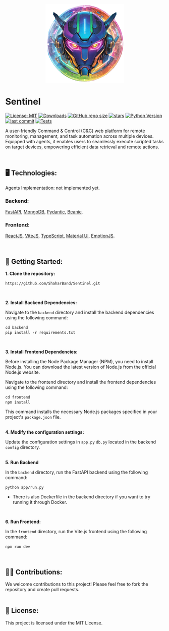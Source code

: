 <div align="center">
  <img src="./logo.png" width="250px" alt="Sentinel Logo" title="Sentinel Logo">
</div>

# Sentinel

[![License: MIT](https://img.shields.io/badge/License-MIT-yellow.svg)](https://github.com/ShaharBand/Sentinel/blob/main/LICENSE)
[![Downloads](https://img.shields.io/github/downloads/ShaharBand/Sentinel/total.svg)](https://github.com/ShaharBand/Sentinel/releases)
[![GitHub repo size](https://img.shields.io/github/repo-size/ShaharBand/Sentinel.svg)](https://github.com/ShaharBand/Sentinel)
[![stars](https://img.shields.io/github/stars/ShaharBand/Sentinel.svg?style=badge)](https://github.com/ShaharBand/Sentinel/stargazers)
[![Python Version](https://img.shields.io/badge/python-3.10+-blue.svg)](https://www.python.org/downloads/)
[![last commit](https://img.shields.io/github/last-commit/ShaharBand/Sentinel.svg)](https://github.com/ShaharBand/Sentinel/commits/main)
[![Tests](https://github.com/ShaharBand/Sentinel/actions/workflows/tests.yml/badge.svg?branch=main)](https://github.com/ShaharBand/Sentinel/actions/workflows/tests.yml)

A user-friendly Command & Control (C&C) web platform for remote monitoring, management, and task automation across multiple devices.
Equipped with agents, it enables users to seamlessly execute scripted tasks on target devices, empowering efficient data retrieval and remote actions.

<br>

## 🖥️ Technologies:

Agents Implementation: not implemented yet.

### Backend:

[FastAPI](https://github.com/tiangolo/fastapi),
[MongoDB](https://github.com/mongodb/mongo),
[Pydantic](https://github.com/samuelcolvin/pydantic),
[Beanie](https://github.com/roman-right/beanie).

### Frontend:

[ReactJS](https://github.com/facebook/react),
[ViteJS](https://github.com/vitejs/vite),
[TypeScript](https://github.com/microsoft/TypeScript),
[Material UI](https://github.com/mui/material-ui),
[EmotionJS](https://github.com/emotion-js/emotion).

<br>

## 🌱 Getting Started:

**1. Clone the repository:**

```commandline
https://github.com/ShaharBand/Sentinel.git
```

<br>

**2. Install Backend Dependencies:**

Navigate to the `backend` directory and install the backend dependencies using the following command:

```commandline
cd backend
pip install -r requirements.txt
```

<br>

**3. Install Frontend Dependencies:**

Before installing the Node Package Manager (NPM), you need to install Node.js.
You can download the latest version of Node.js from the official Node.js website.
<br>

Navigate to the frontend directory and install the frontend dependencies using the following command:

```commandline
cd frontend
npm install
```

This command installs the necessary Node.js packages specified in your project's `package.json` file.
<br><br>


**4. Modify the configuration settings:**

Update the configuration settings in `app.py` `db.py` located in the backend `config` directory.
<br><br>

**5. Run Backend**

In the `backend` directory, run the FastAPI backend using the following command:

```commandline
python app/run.py
```

* There is also Dockerfile in the backend directory if you want to try running it through Docker. 

<br>

**6. Run Frontend:**

In the `frontend` directory, run the Vite.js frontend using the following command:

```commandline
npm run dev
```

<br>

## 👨‍💻 Contributions:

We welcome contributions to this project! Please feel free to fork the repository and create pull requests.
<br><br>

## 💼 License:

This project is licensed under the MIT License.
